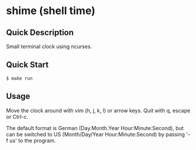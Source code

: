 # shime (**sh**ell t**ime**)

## Quick Description

Small terminal clock using ncurses.

## Quick Start

```console
$ make run
```

## Usage

Move the clock around with vim (h, j, k, l) or arrow keys.
Quit with q, escape or Ctrl-c.

The default format is German (Day.Month.Year Hour:Minute:Second),
but can be switched to US (Month/Day/Year Hour:Minute:Second)
by passing '-f us' to the program.
